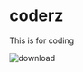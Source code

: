 # coderz
This is for coding

![download](https://user-images.githubusercontent.com/58792/87334700-13767b00-c50d-11ea-96a1-ebf576144ec5.png)
